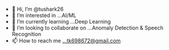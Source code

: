 - 👋 Hi, I’m @tushark26
- 👀 I’m interested in ...AI/ML
- 🌱 I’m currently learning ...Deep Learning
- 💞️ I’m looking to collaborate on ...Anomaly  Detection & Speech Recognition
- 📫 How to reach me ...tk698672@gmail.com

<!---
tushark26/tushark26 is a ✨ special ✨ repository because its `README.md` (this file) appears on your GitHub profile.
You can click the Preview link to take a look at your changes.
--->
